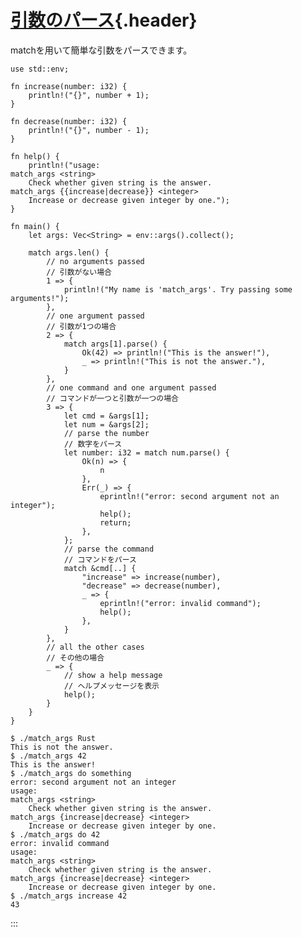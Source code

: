 # [引数のパース](#引数のパース){.header}

matchを用いて簡単な引数をパースできます。

    use std::env;

    fn increase(number: i32) {
        println!("{}", number + 1);
    }

    fn decrease(number: i32) {
        println!("{}", number - 1);
    }

    fn help() {
        println!("usage:
    match_args <string>
        Check whether given string is the answer.
    match_args {{increase|decrease}} <integer>
        Increase or decrease given integer by one.");
    }

    fn main() {
        let args: Vec<String> = env::args().collect();

        match args.len() {
            // no arguments passed
            // 引数がない場合
            1 => {
                println!("My name is 'match_args'. Try passing some arguments!");
            },
            // one argument passed
            // 引数が1つの場合
            2 => {
                match args[1].parse() {
                    Ok(42) => println!("This is the answer!"),
                    _ => println!("This is not the answer."),
                }
            },
            // one command and one argument passed
            // コマンドが一つと引数が一つの場合
            3 => {
                let cmd = &args[1];
                let num = &args[2];
                // parse the number
                // 数字をパース
                let number: i32 = match num.parse() {
                    Ok(n) => {
                        n
                    },
                    Err(_) => {
                        eprintln!("error: second argument not an integer");
                        help();
                        return;
                    },
                };
                // parse the command
                // コマンドをパース
                match &cmd[..] {
                    "increase" => increase(number),
                    "decrease" => decrease(number),
                    _ => {
                        eprintln!("error: invalid command");
                        help();
                    },
                }
            },
            // all the other cases
            // その他の場合
            _ => {
                // show a help message
                // ヘルプメッセージを表示
                help();
            }
        }
    }

``` shell
$ ./match_args Rust
This is not the answer.
$ ./match_args 42
This is the answer!
$ ./match_args do something
error: second argument not an integer
usage:
match_args <string>
    Check whether given string is the answer.
match_args {increase|decrease} <integer>
    Increase or decrease given integer by one.
$ ./match_args do 42
error: invalid command
usage:
match_args <string>
    Check whether given string is the answer.
match_args {increase|decrease} <integer>
    Increase or decrease given integer by one.
$ ./match_args increase 42
43
```
:::

